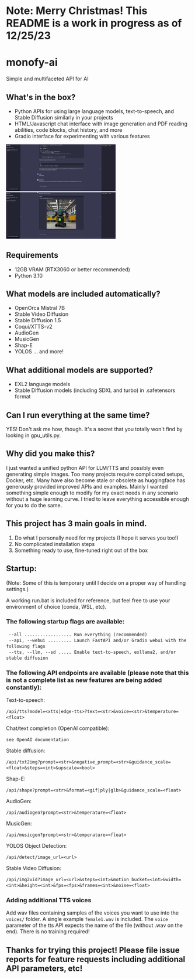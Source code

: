 # Note: Merry Christmas! This README is a work in progress as of 12/25/23

# monofy-ai
 Simple and multifaceted API for AI

## What's in the box?
- Python APIs for using large language models, text-to-speech, and Stable Diffusion similarly in your projects
- HTML/Javascript chat interface with image generation and PDF reading abilities, code blocks, chat history, and more
- Gradio interface for experimenting with various features

<img src="https://github.com/monofy-org/monofy-ai/blob/main/github-images/ai-assistant.png" width="300">
<img src="https://github.com/monofy-org/monofy-ai/blob/main/github-images/ai-assistant-sd.png" width="300">

## Requirements
- 12GB VRAM (RTX3060 or better recommended)
- Python 3.10

## What models are included automatically?
- OpenOrca Mistral 7B
- Stable Video Diffusion
- Stable Diffusion 1.5
- Coqui/XTTS-v2
- AudioGen
- MusicGen
- Shap-E
- YOLOS
... and more!

## What additional models are supported?
- EXL2 language models
- Stable Diffusion models (including SDXL and turbo) in .safetensors format

## Can I run everything at the same time?
YES! Don't ask me how, though. It's a secret that you totally won't find by looking in gpu_utils.py.

 ## Why did you make this?
 I just wanted a unified python API for LLM/TTS and possibly even generating simple images. Too many projects require complicated setups, Docker, etc. Many have also become stale or obsolete as huggingface has generously provided improved APIs and examples. Mainly I wanted something simple enough to modify for my exact needs in any scenario without a huge learning curve. I tried to leave everything accessible enough for you to do the same.
 
 ## This project has 3 main goals in mind.

 1. Do what I personally need for my projects (I hope it serves you too!)
 2. No complicated installation steps
 3. Something ready to use, fine-tuned right out of the box

 ## Startup:
 (Note: Some of this is temporary until I decide on a proper way of handling settings.)
 
 A working run.bat is included for reference, but feel free to use your environment of choice (conda, WSL, etc).

 ### The following startup flags are available:
```
 --all .................. Run everything (recommended)
 --api, --webui ......... Launch FastAPI and/or Gradio webui with the following flags
 --tts, --llm, --sd ..... Enable text-to-speech, exllama2, and/or stable diffusion
```

### The following API endpoints are available (please note that this is not a complete list as new features are being added constantly):
Text-to-speech:
```
/api/tts?model=<xtts|edge-tts>?text=<str>&voice=<str>&temperature=<float>
```
Chat/text completion (OpenAI compatible):
```
see OpenAI documentation
```
Stable diffusion:
```
/api/txt2img?prompt=<str>&negative_prompt=<str>&guidance_scale=<float>&steps=<int>&upscale=<bool>
```
Shap-E:
```
/api/shape?prompt=<str>&format=<gif|ply|glb>&guidance_scale=<float>
```
AudioGen:
```
/api/audiogen?prompt=<str>&temperature=<float>
```
MusicGen:
```
/api/musicgen?prompt=<str>&temperature=<float>
```
YOLOS Object Detection:
```
/api/detect/image_url=<url>
```
Stable Video Diffusion:
```
/api/img2vid?image_url=<url>&steps=<int>&motion_bucket=<int>&width=<int>&height=<int>&fps=<fps>&frames=<int>&noise=<float>
```

### Adding additional TTS voices
Add wav files containing samples of the voices you want to use into the `voices/` folder. A single example `female1.wav` is included. The `voice` parameter of the tts API expects the name of the file (without .wav on the end). There is no training required!


## Thanks for trying this project! Please file issue reports for feature requests including additional API parameters, etc!
